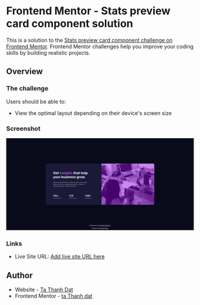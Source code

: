 # Frontend Mentor - Stats preview card component solution

This is a solution to the [Stats preview card component challenge on Frontend Mentor](https://www.frontendmentor.io/challenges/stats-preview-card-component-8JqbgoU62). Frontend Mentor challenges help you improve your coding skills by building realistic projects. 

## Overview

### The challenge

Users should be able to:

- View the optimal layout depending on their device's screen size

### Screenshot
![Desktop Preview](https://github.com/tathanhdat/stats-preview-card-component/blob/main/screenshot.png)

### Links

- Live Site URL: [Add live site URL here](https://tathanhdat.github.io/stats-preview-card-component/)

## Author

- Website - [Ta Thanh Dat](https://www.facebook.com/tathanh.dat.5/)
- Frontend Mentor - [ta Thanh dat](https://www.frontendmentor.io/profile/tathanhdat)

